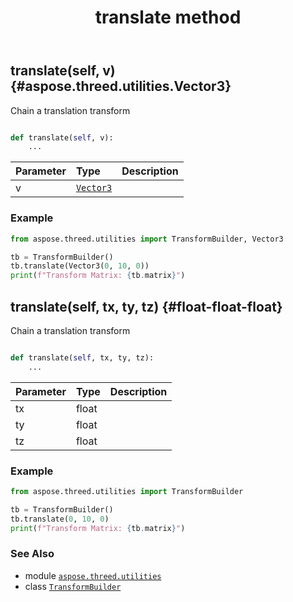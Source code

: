 ﻿---
title: translate method
second_title: Aspose.3D for Python via .NET API References
description: 
type: docs
weight: 130
url: /python-net/aspose.threed.utilities/transformbuilder/translate/
is_root: false
---

## translate(self, v) {#aspose.threed.utilities.Vector3}

Chain a translation transform



```python

def translate(self, v):
    ...
```


| Parameter | Type | Description |
| :- | :- | :- |
| v | [`Vector3`](/3d/python-net/aspose.threed.utilities/vector3) |  |

### Example 


```python
from aspose.threed.utilities import TransformBuilder, Vector3

tb = TransformBuilder()
tb.translate(Vector3(0, 10, 0))
print(f"Transform Matrix: {tb.matrix}")

```


## translate(self, tx, ty, tz) {#float-float-float}

Chain a translation transform



```python

def translate(self, tx, ty, tz):
    ...
```


| Parameter | Type | Description |
| :- | :- | :- |
| tx | float |  |
| ty | float |  |
| tz | float |  |

### Example 


```python
from aspose.threed.utilities import TransformBuilder

tb = TransformBuilder()
tb.translate(0, 10, 0)
print(f"Transform Matrix: {tb.matrix}")

```



### See Also
* module [`aspose.threed.utilities`](../../)
* class [`TransformBuilder`](/3d/python-net/aspose.threed.utilities/transformbuilder)
